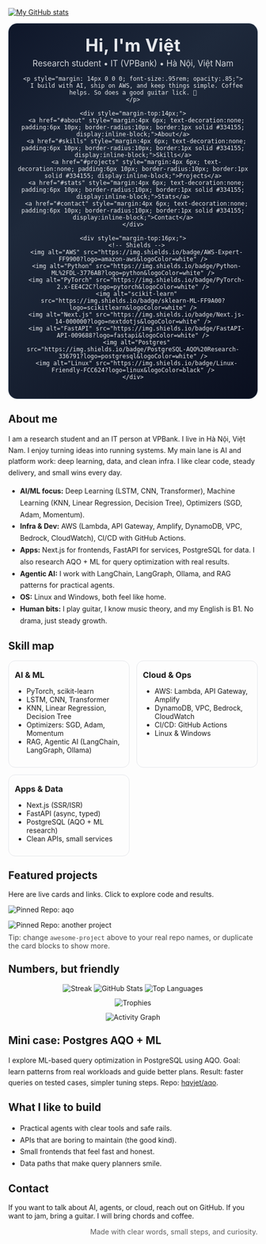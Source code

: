 [![My GitHub stats](https://github-readme-stats.vercel.app/api?username=hqvjet&theme=radical&show_icons=true)](https://github.com/anuraghazra/github-readme-stats)

<!-- Profile README for @hqvjet -->
<div align="center" id="top">

  <div style="padding: 22px 16px; border-radius: 18px; background: linear-gradient(135deg,#0f172a 0%, #1e293b 35%, #0a0f1f 100%); color: #e5e7eb; border: 1px solid #334155;">
    <h1 style="margin: 0 0 6px 0; font-size: 2.2rem; letter-spacing:.5px;">Hi, I'm Việt</h1>
    <p style="margin: 0; font-size: 1.05rem; opacity:.9;">
      Research student • IT (VPBank) • Hà Nội, Việt Nam
    </p>

    <p style="margin: 14px 0 0 0; font-size:.95rem; opacity:.85;">
      I build with AI, ship on AWS, and keep things simple. Coffee helps. So does a good guitar lick. 🎸
    </p>

    <div style="margin-top:14px;">
      <a href="#about" style="margin:4px 6px; text-decoration:none; padding:6px 10px; border-radius:10px; border:1px solid #334155; display:inline-block;">About</a>
      <a href="#skills" style="margin:4px 6px; text-decoration:none; padding:6px 10px; border-radius:10px; border:1px solid #334155; display:inline-block;">Skills</a>
      <a href="#projects" style="margin:4px 6px; text-decoration:none; padding:6px 10px; border-radius:10px; border:1px solid #334155; display:inline-block;">Projects</a>
      <a href="#stats" style="margin:4px 6px; text-decoration:none; padding:6px 10px; border-radius:10px; border:1px solid #334155; display:inline-block;">Stats</a>
      <a href="#contact" style="margin:4px 6px; text-decoration:none; padding:6px 10px; border-radius:10px; border:1px solid #334155; display:inline-block;">Contact</a>
    </div>

    <div style="margin-top:16px;">
      <!-- Shields -->
      <img alt="AWS" src="https://img.shields.io/badge/AWS-Expert-FF9900?logo=amazon-aws&logoColor=white" />
      <img alt="Python" src="https://img.shields.io/badge/Python-ML%2FDL-3776AB?logo=python&logoColor=white" />
      <img alt="PyTorch" src="https://img.shields.io/badge/PyTorch-2.x-EE4C2C?logo=pytorch&logoColor=white" />
      <img alt="scikit-learn" src="https://img.shields.io/badge/sklearn-ML-FF9A00?logo=scikitlearn&logoColor=white" />
      <img alt="Next.js" src="https://img.shields.io/badge/Next.js-14-000000?logo=nextdotjs&logoColor=white" />
      <img alt="FastAPI" src="https://img.shields.io/badge/FastAPI-API-009688?logo=fastapi&logoColor=white" />
      <img alt="Postgres" src="https://img.shields.io/badge/PostgreSQL-AQO%20Research-336791?logo=postgresql&logoColor=white" />
      <img alt="Linux" src="https://img.shields.io/badge/Linux-Friendly-FCC624?logo=linux&logoColor=black" />
    </div>
  </div>

</div>

<!-- ABOUT -->
<h2 id="about" style="margin-top:28px;">About me</h2>

<p style="line-height:1.6;">
I am a research student and an IT person at VPBank. I live in Hà Nội, Việt Nam. I enjoy turning ideas into running systems.  
My main lane is AI and platform work: deep learning, data, and clean infra. I like clear code, steady delivery, and small wins every day.
</p>

<ul style="line-height:1.7;">
  <li><strong>AI/ML focus:</strong> Deep Learning (LSTM, CNN, Transformer), Machine Learning (KNN, Linear Regression, Decision Tree), Optimizers (SGD, Adam, Momentum).</li>
  <li><strong>Infra & Dev:</strong> AWS (Lambda, API Gateway, Amplify, DynamoDB, VPC, Bedrock, CloudWatch), CI/CD with GitHub Actions.</li>
  <li><strong>Apps:</strong> Next.js for frontends, FastAPI for services, PostgreSQL for data. I also research AQO + ML for query optimization with real results.</li>
  <li><strong>Agentic AI:</strong> I work with LangChain, LangGraph, Ollama, and RAG patterns for practical agents.</li>
  <li><strong>OS:</strong> Linux and Windows, both feel like home.</li>
  <li><strong>Human bits:</strong> I play guitar, I know music theory, and my English is B1. No drama, just steady growth.</li>
</ul>

<!-- SKILLS -->
<h2 id="skills" style="margin-top:26px;">Skill map</h2>

<div style="display:grid; grid-template-columns: repeat(auto-fit, minmax(240px, 1fr)); gap:14px;">
  <div style="border:1px solid #e5e7eb; border-radius:14px; padding:12px;">
    <h3 style="margin:6px 0 8px 0;">AI & ML</h3>
    <ul>
      <li>PyTorch, scikit-learn</li>
      <li>LSTM, CNN, Transformer</li>
      <li>KNN, Linear Regression, Decision Tree</li>
      <li>Optimizers: SGD, Adam, Momentum</li>
      <li>RAG, Agentic AI (LangChain, LangGraph, Ollama)</li>
    </ul>
  </div>

  <div style="border:1px solid #e5e7eb; border-radius:14px; padding:12px;">
    <h3 style="margin:6px 0 8px 0;">Cloud & Ops</h3>
    <ul>
      <li>AWS: Lambda, API Gateway, Amplify</li>
      <li>DynamoDB, VPC, Bedrock, CloudWatch</li>
      <li>CI/CD: GitHub Actions</li>
      <li>Linux & Windows</li>
    </ul>
  </div>

  <div style="border:1px solid #e5e7eb; border-radius:14px; padding:12px;">
    <h3 style="margin:6px 0 8px 0;">Apps & Data</h3>
    <ul>
      <li>Next.js (SSR/ISR)</li>
      <li>FastAPI (async, typed)</li>
      <li>PostgreSQL (AQO + ML research)</li>
      <li>Clean APIs, small services</li>
    </ul>
  </div>
</div>

<!-- PROJECTS -->
<h2 id="projects" style="margin-top:26px;">Featured projects</h2>

<p style="margin: 6px 0 14px 0;">
Here are live cards and links. Click to explore code and results.
</p>

<div style="display:grid; grid-template-columns: repeat(auto-fit, minmax(300px, 1fr)); gap:14px;">

  <!-- AQO research pin -->
  <a href="https://github.com/hqvjet/aqo" style="text-decoration:none;">
    <img
      alt="Pinned Repo: aqo"
      src="https://github-readme-stats.vercel.app/api/pin/?username=hqvjet&repo=aqo&theme=transparent&hide_border=true"
      />
  </a>

  <!-- Replace or duplicate with other public repos you want to pin -->
  <a href="https://github.com/hqvjet" style="text-decoration:none;">
    <img
      alt="Pinned Repo: another project"
      src="https://github-readme-stats.vercel.app/api/pin/?username=hqvjet&repo=awesome-project&theme=transparent&hide_border=true"
      />
  </a>

</div>

<p style="font-size:.9rem; opacity:.8; margin-top:8px;">
Tip: change <code>awesome-project</code> above to your real repo names, or duplicate the card blocks to show more.
</p>

<!-- STATS -->
<h2 id="stats" style="margin-top:26px;">Numbers, but friendly</h2>

<div align="center" style="margin-top:8px;">
  <img alt="Streak" src="https://streak-stats.demolab.com?user=hqvjet&theme=transparent&hide_border=true" />
  <img alt="GitHub Stats" src="https://github-readme-stats.vercel.app/api?username=hqvjet&show_icons=true&theme=transparent&hide_border=true&rank_icon=percentile" />
  <img alt="Top Languages" src="https://github-readme-stats.vercel.app/api/top-langs/?username=hqvjet&layout=compact&theme=transparent&hide_border=true" />
</div>

<div align="center" style="margin-top:12px;">
  <img alt="Trophies" src="https://github-profile-trophy.vercel.app/?username=hqvjet&theme=flat&column=7&no-frame=true" />
</div>

<div align="center" style="margin-top:12px;">
  <img alt="Activity Graph" src="https://github-readme-activity-graph.vercel.app/graph?username=hqvjet&theme=github-compact&hide_border=true" />
</div>

<!-- MINI CASE STUDY -->
<h2 style="margin-top:26px;">Mini case: Postgres AQO + ML</h2>

<p style="line-height:1.6;">
I explore ML-based query optimization in PostgreSQL using AQO.  
Goal: learn patterns from real workloads and guide better plans.  
Result: faster queries on tested cases, simpler tuning steps.  
Repo: <a href="https://github.com/hqvjet/aqo">hqvjet/aqo</a>.
</p>

<!-- WHAT I LIKE TO BUILD -->
<h2 style="margin-top:26px;">What I like to build</h2>

<ul style="line-height:1.7;">
  <li>Practical agents with clear tools and safe rails.</li>
  <li>APIs that are boring to maintain (the good kind).</li>
  <li>Small frontends that feel fast and honest.</li>
  <li>Data paths that make query planners smile.</li>
</ul>

<!-- CONTACT -->
<h2 id="contact" style="margin-top:26px;">Contact</h2>

<p>
If you want to talk about AI, agents, or cloud, reach out on GitHub.  
If you want to jam, bring a guitar. I will bring chords and coffee.
</p>

<!-- FOOTER -->
<p align="right" style="opacity:.7; font-size:.9rem;">
Made with clear words, small steps, and curiosity.
</p>
